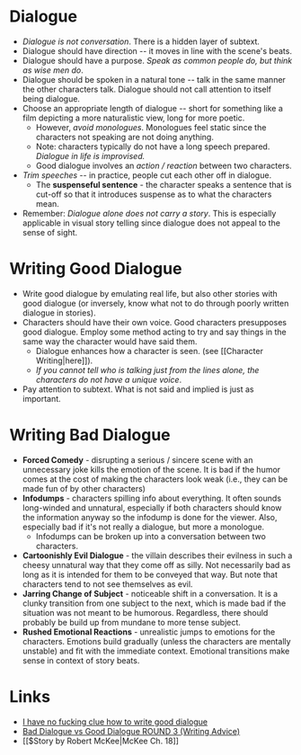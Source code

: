 # Dialogue
* *Dialogue is not conversation*. There is a hidden layer of subtext.
* Dialogue should have direction -- it moves in line with the scene's beats.
* Dialogue should have a purpose. *Speak as common people do, but think as wise men do*.
* Dialogue should be spoken in a natural tone -- talk in the same manner the other characters talk. Dialogue should not call attention to itself being dialogue.
* Choose an appropriate length of dialogue -- short for something like a film depicting a more naturalistic view, long for more poetic.
	* However, *avoid monologues*. Monologues feel static since the characters not speaking are not doing anything.
	* Note: characters typically do not have a long speech prepared. *Dialogue in life is improvised.*
	* Good dialogue involves an *action / reaction* between two characters.
* *Trim speeches* -- in practice, people cut each other off in dialogue. 
	* The **suspenseful sentence** - the character speaks a sentence that is cut-off so that it introduces suspense as to what the characters mean.
* Remember: *Dialogue alone does not carry a story*. This is especially applicable in visual story telling since dialogue does not appeal to the sense of sight.
# Writing Good Dialogue
* Write good dialogue by emulating real life, but also other stories with good dialogue (or inversely, know what not to do through poorly written dialogue in stories). 
* Characters should have their own voice. Good characters presupposes good dialogue. Employ some method acting to try and say things in the same way the character would have said them.
	* Dialogue enhances how a character is seen. (see [[Character Writing|here]]).
	* *If you cannot tell who is talking just from the lines alone, the characters do not have a unique voice*. 
* Pay attention to subtext. What is not said and implied is just as important.

# Writing Bad Dialogue
* **Forced Comedy** - disrupting a serious / sincere scene with an unnecessary joke kills the emotion of the scene. It is bad if the humor comes at the cost of making the characters look weak (i.e., they can be made fun of by other characters)
* **Infodumps** - characters spilling info about everything. It often sounds long-winded and unnatural, especially if both characters should know the information anyway so the infodump is done for the viewer. Also, especially bad if it's not really a dialogue, but more a monologue.
	* Infodumps can be broken up into a conversation between two characters.
* **Cartoonishly Evil Dialogue** - the villain describes their evilness in such a cheesy unnatural way that they come off as silly. Not necessarily bad as long as it is intended for them to be conveyed that way. But note that characters tend to not see themselves as evil.
* **Jarring Change of Subject** - noticeable shift in a conversation. It is a clunky transition from one subject to the next, which is made bad if the situation was not meant to be humorous. Regardless, there should probably be build up from mundane to more tense subject.
* **Rushed Emotional Reactions** - unrealistic jumps to emotions for the characters. Emotions build gradually (unless the characters are mentally unstable) and fit with the immediate context. Emotional transitions make sense in context of story beats.
# Links
* [I have no fucking clue how to write good dialogue](https://www.reddit.com/r/writing/comments/bxqzcf/i_have_no_fucking_clue_how_to_write_good_dialogue/)
* [Bad Dialogue vs Good Dialogue ROUND 3 (Writing Advice)](https://www.youtube.com/watch?v=RlJBshzgJ1w)
* [[$Story by Robert McKee|McKee Ch. 18]]
